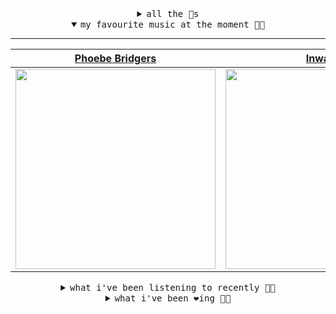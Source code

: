 <details>

<summary align="center"><samp>all the 🥚s</samp></summary>
<hr />

<a href="https://github.com/bitttttten"><img src="https://avatars2.githubusercontent.com/u/19930241?s=90&u=2aef7cbf4a59d361894145c97676391ec46fea4d&v=4" width="30" height="30" /><a href="https://github.com/pvinis"><img src="https://avatars0.githubusercontent.com/u/100233?s=90&v=4" width="30" height="30" />

<samp><a href="https://github.com/bitttttten/bitttttten/issues/1">become an 🥚</a></samp>

</details>

<details open>

<summary align="center"><samp>my favourite music at the moment 🎵🎶</samp></summary>
<hr />

<!-- toc -->

| [Phoebe Bridgers](https://open.spotify.com/artist/1r1uxoy19fzMxunt3ONAkG)                                                                                        | [Inwards](https://open.spotify.com/artist/542nHHjo4wRmP3AbeJWkse)                                                                                                | [Four Tet](https://open.spotify.com/artist/7Eu1txygG6nJttLHbZdQOh)                                                                                               | [Mammal Hands](https://open.spotify.com/artist/497rp5TEzJffeBnUT0BeE1)                                                                                           |
| ---------------------------------------------------------------------------------------------------------------------------------------------------------------- | ---------------------------------------------------------------------------------------------------------------------------------------------------------------- | ---------------------------------------------------------------------------------------------------------------------------------------------------------------- | ---------------------------------------------------------------------------------------------------------------------------------------------------------------- |
| [<img src="https://i.scdn.co/image/1c90d650ee787a51e18e475584b595c9234eac48" width="320" height="auto">](https://open.spotify.com/artist/1r1uxoy19fzMxunt3ONAkG) | [<img src="https://i.scdn.co/image/4bbbdea18abc595501acae21422f4776c1cddf95" width="320" height="auto">](https://open.spotify.com/artist/542nHHjo4wRmP3AbeJWkse) | [<img src="https://i.scdn.co/image/f96458025a0640bf1d3c8f764a42ec21d4db1eae" width="320" height="auto">](https://open.spotify.com/artist/7Eu1txygG6nJttLHbZdQOh) | [<img src="https://i.scdn.co/image/609d8122eb3a0a37cddd49d74db3b472223fc79d" width="320" height="auto">](https://open.spotify.com/artist/497rp5TEzJffeBnUT0BeE1) |

<!-- tocstop -->

</details>

<details>

<summary align="center"><samp>what i've been listening to recently 🎵🎶</samp></summary>
<hr />

<!-- toc -->

| [Teenage Birdsong<br />Four Tet](https://open.spotify.com/track/4onzxTzKgnSrKUmA2YydJB)                                                                         | [Cellular<br />King Krule](https://open.spotify.com/track/6tWDQ5rDHgoWPjmMwPXrF7)                                                                               | [Bite The Hand<br />Julien Baker, Phoebe Bridgers…](https://open.spotify.com/track/1XD0F6XGQFj1kG4KKjnB4s)                                                      | [Motion Sickness<br />Phoebe Bridgers](https://open.spotify.com/track/6LxcPUqx6noURdA5qc4BAT)                                                                   |
| --------------------------------------------------------------------------------------------------------------------------------------------------------------- | --------------------------------------------------------------------------------------------------------------------------------------------------------------- | --------------------------------------------------------------------------------------------------------------------------------------------------------------- | --------------------------------------------------------------------------------------------------------------------------------------------------------------- |
| [<img src="https://i.scdn.co/image/f96458025a0640bf1d3c8f764a42ec21d4db1eae" width="320" height="auto">](https://open.spotify.com/track/4onzxTzKgnSrKUmA2YydJB) | [<img src="https://i.scdn.co/image/69fb04c9a7d9d4c9470e62445c4075e6838aa6c9" width="320" height="auto">](https://open.spotify.com/track/6tWDQ5rDHgoWPjmMwPXrF7) | [<img src="https://i.scdn.co/image/71151c3a9dfc5abe722308813e5b2bf1c0bb65ba" width="320" height="auto">](https://open.spotify.com/track/1XD0F6XGQFj1kG4KKjnB4s) | [<img src="https://i.scdn.co/image/1c90d650ee787a51e18e475584b595c9234eac48" width="320" height="auto">](https://open.spotify.com/track/6LxcPUqx6noURdA5qc4BAT) |

<!-- tocstop -->

</details>

<details>

<summary align="center"><samp>what i've been ❤️ing 🎵🎶</samp></summary>
<hr />

<!-- toc -->

| [Session Add<br />Skee Mask](https://open.spotify.com/album/3yXIkSJWpudtgF0TZuB16U)                                                                             | [Like I Loved You<br />Caribou](https://open.spotify.com/album/3q5CZdmVxP6hE0mlBcYEU1)                                                                          | [Mama Teaches Sanskrit<br />Four Tet](https://open.spotify.com/album/5gIa8hTQGPwVeNYjDwrraZ)                                                                    | [Is It True - Four Tet Remix<br />Tame Impala](https://open.spotify.com/album/35qrfQOhXIFZoLq9gNEUXM)                                                           |
| --------------------------------------------------------------------------------------------------------------------------------------------------------------- | --------------------------------------------------------------------------------------------------------------------------------------------------------------- | --------------------------------------------------------------------------------------------------------------------------------------------------------------- | --------------------------------------------------------------------------------------------------------------------------------------------------------------- |
| [<img src="https://i.scdn.co/image/ab67616d0000b273b5658daa8f91e2c40d00581b" width="320" height="auto">](https://open.spotify.com/album/3yXIkSJWpudtgF0TZuB16U) | [<img src="https://i.scdn.co/image/ab67616d0000b27374b0013d9cefeb665d6e65e7" width="320" height="auto">](https://open.spotify.com/album/3q5CZdmVxP6hE0mlBcYEU1) | [<img src="https://i.scdn.co/image/ab67616d0000b273210e19d835bb0af6620256cf" width="320" height="auto">](https://open.spotify.com/album/5gIa8hTQGPwVeNYjDwrraZ) | [<img src="https://i.scdn.co/image/ab67616d0000b273fa7a70488b4f92bab4fc207b" width="320" height="auto">](https://open.spotify.com/album/35qrfQOhXIFZoLq9gNEUXM) |

<!-- tocstop -->

</details>
